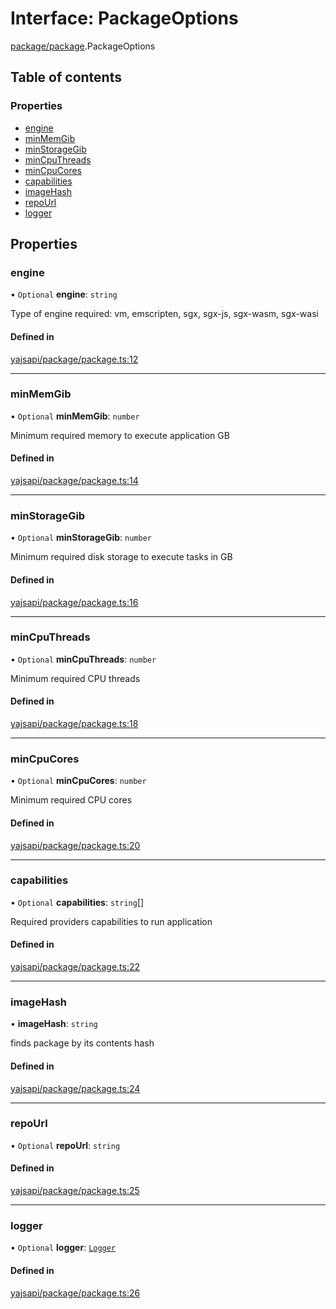 # Interface: PackageOptions

[package/package](../modules/package_package.md).PackageOptions

## Table of contents

### Properties

- [engine](package_package.PackageOptions.md#engine)
- [minMemGib](package_package.PackageOptions.md#minmemgib)
- [minStorageGib](package_package.PackageOptions.md#minstoragegib)
- [minCpuThreads](package_package.PackageOptions.md#mincputhreads)
- [minCpuCores](package_package.PackageOptions.md#mincpucores)
- [capabilities](package_package.PackageOptions.md#capabilities)
- [imageHash](package_package.PackageOptions.md#imagehash)
- [repoUrl](package_package.PackageOptions.md#repourl)
- [logger](package_package.PackageOptions.md#logger)

## Properties

### engine

• `Optional` **engine**: `string`

Type of engine required: vm, emscripten, sgx, sgx-js, sgx-wasm, sgx-wasi

#### Defined in

[yajsapi/package/package.ts:12](https://github.com/golemfactory/yajsapi/blob/dec68b9/yajsapi/package/package.ts#L12)

___

### minMemGib

• `Optional` **minMemGib**: `number`

Minimum required memory to execute application GB

#### Defined in

[yajsapi/package/package.ts:14](https://github.com/golemfactory/yajsapi/blob/dec68b9/yajsapi/package/package.ts#L14)

___

### minStorageGib

• `Optional` **minStorageGib**: `number`

Minimum required disk storage to execute tasks in GB

#### Defined in

[yajsapi/package/package.ts:16](https://github.com/golemfactory/yajsapi/blob/dec68b9/yajsapi/package/package.ts#L16)

___

### minCpuThreads

• `Optional` **minCpuThreads**: `number`

Minimum required CPU threads

#### Defined in

[yajsapi/package/package.ts:18](https://github.com/golemfactory/yajsapi/blob/dec68b9/yajsapi/package/package.ts#L18)

___

### minCpuCores

• `Optional` **minCpuCores**: `number`

Minimum required CPU cores

#### Defined in

[yajsapi/package/package.ts:20](https://github.com/golemfactory/yajsapi/blob/dec68b9/yajsapi/package/package.ts#L20)

___

### capabilities

• `Optional` **capabilities**: `string`[]

Required providers capabilities to run application

#### Defined in

[yajsapi/package/package.ts:22](https://github.com/golemfactory/yajsapi/blob/dec68b9/yajsapi/package/package.ts#L22)

___

### imageHash

• **imageHash**: `string`

finds package by its contents hash

#### Defined in

[yajsapi/package/package.ts:24](https://github.com/golemfactory/yajsapi/blob/dec68b9/yajsapi/package/package.ts#L24)

___

### repoUrl

• `Optional` **repoUrl**: `string`

#### Defined in

[yajsapi/package/package.ts:25](https://github.com/golemfactory/yajsapi/blob/dec68b9/yajsapi/package/package.ts#L25)

___

### logger

• `Optional` **logger**: [`Logger`](utils_logger.Logger.md)

#### Defined in

[yajsapi/package/package.ts:26](https://github.com/golemfactory/yajsapi/blob/dec68b9/yajsapi/package/package.ts#L26)
